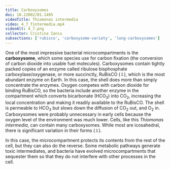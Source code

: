 ```yaml
---
title: Carboxysomes
doi: 10.22002/D1.1495
videoTitle: Thiomonas intermedia
video: 4_7_Tintermedia.mp4
videoAlt: 4_7.png
collector: Cristina Iancu
subsections: ['rubisco', 'carboxysome-variety', 'long-carboxysomes']
---
```


One of the most impressive bacterial microcompartments is the **carboxysome**, which some species use for carbon fixation (the conversion of carbon dioxide into usable fuel molecules). Carboxysomes contain tightly packed copies of an enzyme called ribulose bisphosphate carboxylase/oxygenase, or more succinctly, RuBisCO (⇩), which is the most abundant enzyme on Earth. In this case, the shell does more than simply concentrate the enzymes. Oxygen competes with carbon dioxide for binding RuBisCO, so the bacteria include another enzyme in the compartment which converts bicarbonate (HCO<sub>3</sub>) into CO<sub>2</sub>, increasing the local concentration and making it readily available to the RuBisCO. The shell is permeable to HCO<sub>3</sub> but slows down the diffusion of CO<sub>2</sub> out, and O<sub>2</sub> in. Carboxysomes were probably unnecessary in early cells because the oxygen level of the environment was much lower. Cells, like this *Thiomonas intermedia*, can contain many carboxysomes. While most are icosahedral, there is significant variation in their forms (⇩).

In this case, the microcompartment protects its contents from the rest of the cell, but they can also do the reverse. Some metabolic pathways generate toxic intermediates, and bacteria have evolved microcompartments that sequester them so that they do not interfere with other processes in the cell.

